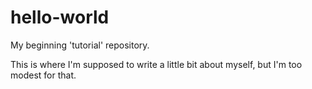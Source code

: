 # hello-world
My beginning 'tutorial' repository.

This is where I'm supposed to write a little bit about myself, but I'm too modest for that.
